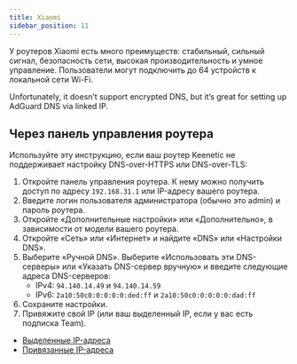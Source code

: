 ```yaml
---
title: Xiaomi
sidebar_position: 11
---
```


У роутеров Xiaomi есть много преимуществ: стабильный, сильный сигнал, безопасность сети, высокая производительность и умное управление. Пользователи могут подключить до 64 устройств к локальной сети Wi-Fi.

Unfortunately, it doesn’t support encrypted DNS, but it’s great for setting up AdGuard DNS via linked IP.

## Через панель управления роутера

Используйте эту инструкцию, если ваш роутер Keenetic не поддерживает настройку DNS-over-HTTPS или DNS-over-TLS:

1. Откройте панель управления роутера. К нему можно получить доступ по адресу `192.168.31.1` или IP-адресу вашего роутера.
2. Введите логин пользователя администратора (обычно это admin) и пароль роутера.
3. Откройте «Дополнительные настройки» или «Дополнительно», в зависимости от модели вашего роутера.
4. Откройте «Сеть» или «Интернет» и найдите «DNS» или «Настройки DNS».
5. Выберите «Ручной DNS». Выберите «Использовать эти DNS-серверы» или «Указать DNS-сервер вручную» и введите следующие адреса DNS-серверов:
    - IPv4: `94.140.14.49` и `94.140.14.59`
    - IPv6: `2a10:50c0:0:0:0:0:ded:ff` и `2a10:50c0:0:0:0:0:dad:ff`
6. Сохраните настройки.
7. Привяжите свой IP (или ваш выделенный IP, если у вас есть подписка Team).

- [Выделенные IP-адреса](/private-dns/connect-devices/other-options/dedicated-ip.md)
- [Привязанные IP-адреса](/private-dns/connect-devices/other-options/linked-ip.md)
